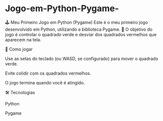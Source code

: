 # Jogo-em-Python-Pygame-
🕹️ Meu Primeiro Jogo em Python (Pygame)
Este é o meu primeiro jogo desenvolvido em Python, utilizando a biblioteca Pygame. 🎉
O objetivo do jogo é controlar o quadrado verde e desviar dos quadrados vermelhos que aparecem na tela.

🚀 Como jogar

Use as setas do teclado (ou WASD, se configurado) para mover o quadrado verde.

Evite colidir com os quadrados vermelhos.

O jogo termina quando você é atingido.

🛠️ Tecnologias

Python

Pygame
